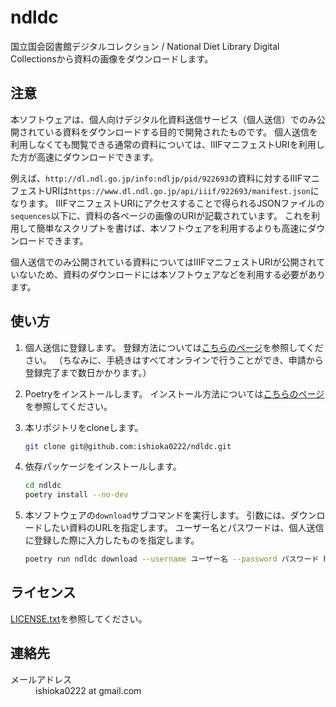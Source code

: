 # ndldc

国立国会図書館デジタルコレクション / National Diet Library Digital Collectionsから資料の画像をダウンロードします。

## 注意

本ソフトウェアは、個人向けデジタル化資料送信サービス（個人送信）でのみ公開されている資料をダウンロードする目的で開発されたものです。
個人送信を利用しなくても閲覧できる通常の資料については、IIIFマニフェストURIを利用した方が高速にダウンロードできます。

例えば、`http://dl.ndl.go.jp/info:ndljp/pid/922693`の資料に対するIIIFマニフェストURIは`https://www.dl.ndl.go.jp/api/iiif/922693/manifest.json`になります。
IIIFマニフェストURIにアクセスすることで得られるJSONファイルの`sequences`以下に、資料の各ページの画像のURIが記載されています。
これを利用して簡単なスクリプトを書けば、本ソフトウェアを利用するよりも高速にダウンロードできます。

個人送信でのみ公開されている資料についてはIIIFマニフェストURIが公開されていないため、資料のダウンロードには本ソフトウェアなどを利用する必要があります。

## 使い方

1. 個人送信に登録します。
登録方法については[こちらのページ](https://www.ndl.go.jp/jp/use/digital_transmission/individuals_index.html)を参照してください。
（ちなみに、手続きはすべてオンラインで行うことができ、申請から登録完了まで数日かかります。）

1. Poetryをインストールします。
インストール方法については[こちらのページ](https://python-poetry.org/docs/#installation)を参照してください。

1. 本リポジトリをcloneします。
    ```bash
    git clone git@github.com:ishioka0222/ndldc.git
    ```

1. 依存パッケージをインストールします。
    ```bash
    cd ndldc
    poetry install --no-dev
    ```

1. 本ソフトウェアの`download`サブコマンドを実行します。
    引数には、ダウンロードしたい資料のURLを指定します。
    ユーザー名とパスワードは、個人送信に登録した際に入力したものを指定します。
    ```bash
    poetry run ndldc download --username ユーザー名 --password パスワード https://dl.ndl.go.jp/info:ndljp/pid/1371110
    ```

## ライセンス

[LICENSE.txt](LICENSE.txt)を参照してください。

## 連絡先

<dl>
    <dt>メールアドレス</dt>
    <dd>ishioka0222 at gmail.com</dd>
</dl>
